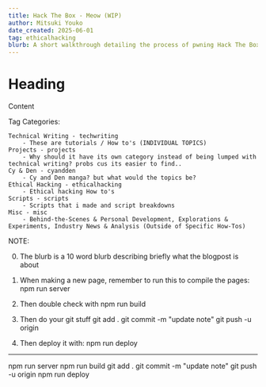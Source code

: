 ```yaml
---
title: Hack The Box - Meow (WIP)
author: Mitsuki Youko
date_created: 2025-06-01
tag: ethicalhacking
blurb: A short walkthrough detailing the process of pwning Hack The Box's Meow Machine
---
```


# Heading

Content

Tag Categories:

    Technical Writing - techwriting
        - These are tutorials / How to's (INDIVIDUAL TOPICS)
    Projects - projects
        - Why should it have its own category instead of being lumped with technical writing? probs cus its easier to find..
    Cy & Den - cyandden
        - Cy and Den manga? but what would the topics be?
    Ethical Hacking - ethicalhacking
        - Ethical hacking How to's
    Scripts - scripts
        - Scripts that i made and script breakdowns
    Misc - misc
        - Behind-the-Scenes & Personal Development, Explorations & Experiments, Industry News & Analysis (Outside of Specific How-Tos)

NOTE: 

0. The blurb is a 10 word blurb describing briefly what the blogpost is about

1. When making a new page, remember to run this to compile the pages:
npm run server

2. Then double check with
npm run build

3. Then do your git stuff
git add .
git commit -m "update note"
git push -u origin

4. Then deploy it with:
npm run deploy

---

npm run server
npm run build
git add .
git commit -m "update note"
git push -u origin
npm run deploy